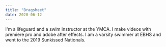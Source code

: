 ```yaml
---
title: "Bragsheet"
date: 2020-06-12
---
```

I'm a lifeguard and a swim instructor at the YMCA.
I make videos with premiere pro and adobe after effects.
I am a varsity swimmer at EBHS and went to the 2019 Sunkissed Nationals.
